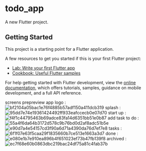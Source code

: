 # todo_app

A new Flutter project.

## Getting Started

This project is a starting point for a Flutter application.

A few resources to get you started if this is your first Flutter project:

- [Lab: Write your first Flutter app](https://docs.flutter.dev/get-started/codelab)
- [Cookbook: Useful Flutter samples](https://docs.flutter.dev/cookbook)

For help getting started with Flutter development, view the
[online documentation](https://docs.flutter.dev/), which offers tutorials,
samples, guidance on mobile development, and a full API reference.

screens prepreview 
app logo :
![bf2104a05bac1e76f4885b57adf150a411dcb319](https://github.com/kyrillosTharwat/ToDoApp/assets/105592871/f05ce94d-6652-48fd-8c4e-d90d47143da4)
splash :  
![95dd7e74e19361424492ff933eafccecb0e07d70](https://github.com/kyrillosTharwat/ToDoApp/assets/105592871/2af11c4e-e2a3-4573-a207-d99ae5f510b1)
start up :
![f4f1c44795463b69adce83fa14d6351bb51e0b87](https://github.com/kyrillosTharwat/ToDoApp/assets/105592871/02047e05-3836-48d8-9366-59e6a971c34c)
add task to do : 
![55a4f6da64b3172d578c9b76bd0d2af8adc51b5e](https://github.com/kyrillosTharwat/ToDoApp/assets/105592871/a921ac47-a7cc-4346-a2a0-5365cc3a114b)
![e90d7a4e54157cd3f90a6d71a4390da76d7ef7e8](https://github.com/kyrillosTharwat/ToDoApp/assets/105592871/5d7b8ccc-07c9-40e9-9ce4-ab9ea2c5f904)
tasks : 
![6f1f07e63f5caa29f1835660b7ce513e1663a3d7](https://github.com/kyrillosTharwat/ToDoApp/assets/105592871/8f86418b-1599-4195-8a10-b1049e273e88)
done : 
![e080e1b7e910ea896b4f651023ef73b47fb139f8](https://github.com/kyrillosTharwat/ToDoApp/assets/105592871/7351e38e-6085-4b42-9c69-c74dd46a67c8)
archived : 
![ec7f68e60b0863dbc219bac24df75a81c4fab37b](https://github.com/kyrillosTharwat/ToDoApp/assets/105592871/90af4848-7f61-4c4c-a1b8-3d411996a0fa)




